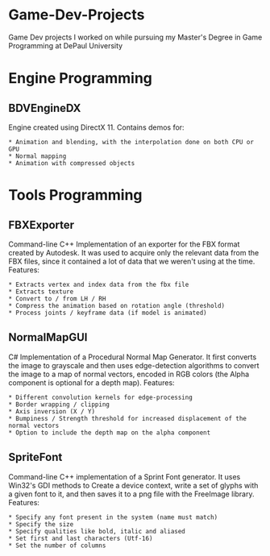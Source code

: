 # Game-Dev-Projects
Game Dev projects I worked on while pursuing my Master's Degree in Game Programming at DePaul University

# Engine Programming
## BDVEngineDX
Engine created using DirectX 11. Contains demos for:
```
* Animation and blending, with the interpolation done on both CPU or GPU
* Normal mapping
* Animation with compressed objects
```

# Tools Programming
## FBXExporter
Command-line C++ Implementation of an exporter for the FBX format created by Autodesk. It was used to acquire only the relevant data from the FBX files, since it contained a lot of data that we weren't using at the time. Features:
```
* Extracts vertex and index data from the fbx file
* Extracts texture
* Convert to / from LH / RH
* Compress the animation based on rotation angle (threshold)
* Process joints / keyframe data (if model is animated)
```

## NormalMapGUI
C# Implementation of a Procedural Normal Map Generator. It first converts the image to grayscale and then uses edge-detection algorithms to convert the image to a map of normal vectors, encoded in RGB colors (the Alpha component is optional for a depth map). Features:
```
* Different convolution kernels for edge-processing
* Border wrapping / clipping
* Axis inversion (X / Y)
* Bumpiness / Strength threshold for increased displacement of the normal vectors
* Option to include the depth map on the alpha component
```

## SpriteFont
Command-line C++ implementation of a Sprint Font generator. It uses Win32's GDI methods to Create a device context, write a set of glyphs with a given font to it, and then saves it to a png file with the FreeImage library. Features:
```
* Specify any font present in the system (name must match)
* Specify the size
* Specify qualities like bold, italic and aliased
* Set first and last characters (Utf-16)
* Set the number of columns
```
